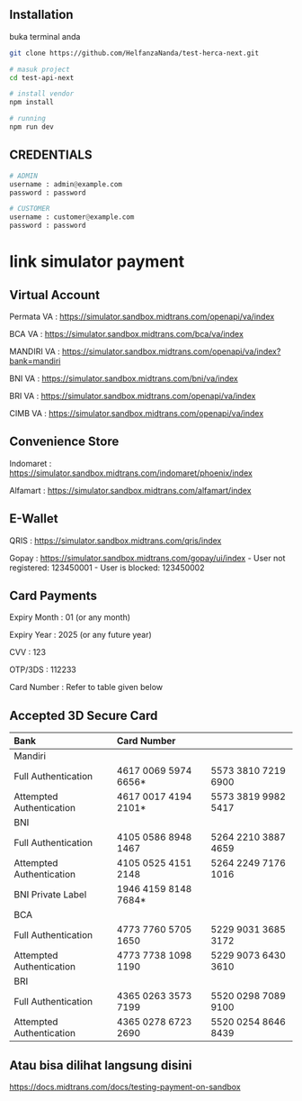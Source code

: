 ## Installation

buka terminal anda

```bash
git clone https://github.com/HelfanzaNanda/test-herca-next.git

# masuk project
cd test-api-next

# install vendor
npm install

# running
npm run dev
```

 
## CREDENTIALS

```python
# ADMIN
username : admin@example.com
password : password

# CUSTOMER
username : customer@example.com
password : password
```


# link simulator payment
## Virtual Account

Permata VA : https://simulator.sandbox.midtrans.com/openapi/va/index

BCA VA : https://simulator.sandbox.midtrans.com/bca/va/index

MANDIRI VA : https://simulator.sandbox.midtrans.com/openapi/va/index?bank=mandiri

BNI VA : https://simulator.sandbox.midtrans.com/bni/va/index

BRI VA : https://simulator.sandbox.midtrans.com/openapi/va/index

CIMB VA : https://simulator.sandbox.midtrans.com/openapi/va/index

## Convenience Store

Indomaret : https://simulator.sandbox.midtrans.com/indomaret/phoenix/index

Alfamart : https://simulator.sandbox.midtrans.com/alfamart/index

## E-Wallet

QRIS : https://simulator.sandbox.midtrans.com/qris/index

Gopay : https://simulator.sandbox.midtrans.com/gopay/ui/index
    - User not registered: 123450001
    - User is blocked: 123450002

## Card Payments

Expiry Month : 01 (or any month)

Expiry Year : 2025 (or any future year)

CVV	: 123

OTP/3DS	: 112233

Card Number	: Refer to table given below

## Accepted 3D Secure Card

| Bank | Card Number     |                |
| :-------- | :------- | :------------------------- |
| Mandiri |  |  |
| Full Authentication	 | 4617 0069 5974 6656*	 | 5573 3810 7219 6900 |
| Attempted Authentication	 | 4617 0017 4194 2101*	 | 5573 3819 9982 5417 |
| BNI |  |  |
| Full Authentication	 | 4105 0586 8948 1467 | 5264 2210 3887 4659 |
| Attempted Authentication	 | 4105 0525 4151 2148	 | 5264 2249 7176 1016 |
| BNI Private Label		 | 1946 4159 8148 7684*	 | |
| BCA |  |  |
| Full Authentication	 | 4773 7760 5705 1650	 | 5229 9031 3685 3172 |
| Attempted Authentication	 | 4773 7738 1098 1190 | 5229 9073 6430 3610 |
| BRI |  |  |
| Full Authentication	 | 4365 0263 3573 7199 | 5520 0298 7089 9100 |
| Attempted Authentication	 | 4365 0278 6723 2690 | 5520 0254 8646 8439 |

## Atau bisa dilihat langsung disini 
https://docs.midtrans.com/docs/testing-payment-on-sandbox
